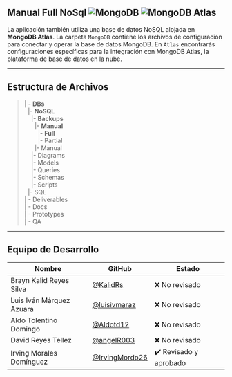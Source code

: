 ##  Manual Full NoSql ![MongoDB](https://img.shields.io/badge/MongoDB-%20-blue?style=flat&logo=mongodb)  ![MongoDB Atlas](https://img.shields.io/badge/MongoDB%20Atlas-%20-green?style=flat&logo=mongodb)

La aplicación también utiliza una base de datos NoSQL alojada en **MongoDB Atlas**. La carpeta `MongoDB` contiene los archivos de configuración para conectar y operar la base de datos MongoDB. En `Atlas` encontrarás configuraciones específicas para la integración con MongoDB Atlas, la plataforma de base de datos en la nube.

---

## Estructura de Archivos

>| - **DBs** <br>
> &nbsp;&nbsp;|- **NoSQL**<br>
> &nbsp;&nbsp;&nbsp;&nbsp;|- **Backups**<br>
> &nbsp;&nbsp;&nbsp;&nbsp;&nbsp;&nbsp;|- **Manual**<br>
> &nbsp;&nbsp;&nbsp;&nbsp;&nbsp;&nbsp;&nbsp;&nbsp;|- **Full**<br>
> &nbsp;&nbsp;&nbsp;&nbsp;&nbsp;&nbsp;&nbsp;&nbsp;|- Partial<br>
> &nbsp;&nbsp;&nbsp;&nbsp;&nbsp;&nbsp;|- Manual<br>
> &nbsp;&nbsp;&nbsp;&nbsp;|- Diagrams<br>
> &nbsp;&nbsp;&nbsp;&nbsp;|- Models<br>
> &nbsp;&nbsp;&nbsp;&nbsp;|- Queries<br>
> &nbsp;&nbsp;&nbsp;&nbsp;|- Schemas<br>
> &nbsp;&nbsp;&nbsp;&nbsp;|- Scripts<br>
> &nbsp;&nbsp;|- SQL<br>
>| - Deliverables<br>
>| - Docs<br>
>| - Prototypes<br>
>| - QA <br>

---

## Equipo de Desarrollo

|  Nombre |  GitHub |  Estado |
|----------|---------|--------|
| Brayn Kalid Reyes Silva | [@KalidRs](https://github.com/KalidRs) | ❌ No revisado |
| Luis Iván Márquez Azuara | [@luisivmaraz](https://github.com/luisivmaraz) | ❌ No revisado |
| Aldo Tolentino Domingo | [@Aldotd12](https://github.com/Aldotd12) | ❌ No revisado |
| David Reyes Tellez | [@angelR003](https://github.com/angelR003) | ❌ No revisado |
| Irving Morales Domínguez | [@IrvingMordo26](https://github.com/IrvingMordo26) | ✔️ Revisado y aprobado |
